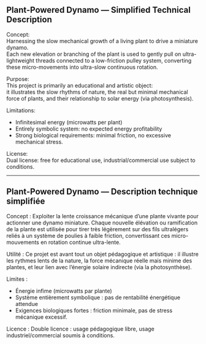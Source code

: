Plant-Powered Dynamo — Simplified Technical Description
------------------------------------------------------

Concept:  
Harnessing the slow mechanical growth of a living plant to drive a miniature dynamo.  
Each new elevation or branching of the plant is used to gently pull on ultra-lightweight threads connected to a low-friction pulley system, converting these micro-movements into ultra-slow continuous rotation.

Purpose:  
This project is primarily an educational and artistic object:  
it illustrates the slow rhythms of nature, the real but minimal mechanical force of plants, and their relationship to solar energy (via photosynthesis).

Limitations:
- Infinitesimal energy (microwatts per plant)  
- Entirely symbolic system: no expected energy profitability  
- Strong biological requirements: minimal friction, no excessive mechanical stress.

License:  
Dual license: free for educational use, industrial/commercial use subject to conditions.

---

Plant-Powered Dynamo — Description technique simplifiée
------------------------------------------------------

Concept :
Exploiter la lente croissance mécanique d’une plante vivante pour actionner une dynamo miniature. 
Chaque nouvelle élévation ou ramification de la plante est utilisée pour tirer très légèrement sur des fils ultralégers reliés à un système de poulies à faible friction, convertissant ces micro-mouvements en rotation continue ultra-lente.

Utilité :
Ce projet est avant tout un objet pédagogique et artistique : 
il illustre les rythmes lents de la nature, la force mécanique réelle mais minime des plantes, et leur lien avec l’énergie solaire indirecte (via la photosynthèse).

Limites :
- Énergie infime (microwatts par plante) 
- Système entièrement symbolique : pas de rentabilité énergétique attendue
- Exigences biologiques fortes : friction minimale, pas de stress mécanique excessif.

Licence :
Double licence : usage pédagogique libre, usage industriel/commercial soumis à conditions.
